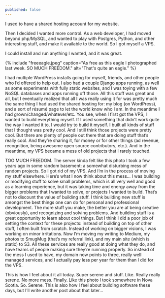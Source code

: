 ```yaml
---
published: false
---
```

I used to have a shared hosting account for my website.

Then I decided I wanted more control. As a web developer, I had moved beyond php/MySQL, and wanted to play with Postgres, Python, and other interesting stuff, and make it available to the world. So I got myself a VPS.

I could install and run anything I wanted, and it was great.

{% include "freeeagle.jpeg" caption="As free as this eagle I photographed last week. SO MUCH FREEDOM." alt="That's quite an eagle." %}

I had multiple WordPress installs going for myself, friends, and other people who I’d offered to help out. I also had a couple Django apps running, as well as some experiments with fully static websites, and I was toying with a few NoSQL databases and apps running off those. All this stuff was great and all, but I eventually realized that all I was really using it for was pretty much the same thing I had used the shared hosting for: my blog (on WordPress), and a sort of résumé page to let the world know who I am.
In the meantime I had grown/changed/whatever/etc.
You see, when I first got the VPS, I wanted to build everything myself. If I used something that didn’t work quite the way I wanted it to, I would try to build it myself. I built all kinds of stuff that I thought was pretty cool.
And I still think those projects were pretty cool.
But there are plenty of people out there that are doing stuff that’s really cool. And they’re sharing it, for money or for other things (ad revenue, recognition, being awesome open source contributors, etc.). And in the meantime, my VPS became a mess of old projects that I rarely touched.

TOO MUCH FREEDOM. The server kinda felt like this photo I took a few years ago in some random basement: a somewhat disturbing mess of random projects.
So I got rid of my VPS. And I’m in the process of moving my stuff elsewhere.
Here’s what I now think about this mess… I was building or modifying stuff to solve small problems, which is all very well and good as a learning experience, but it was taking time and energy away from the bigger problems that I wanted to solve, or projects I wanted to build.
That’s not to discount the value of building stuff. I think building new stuff is amongst the best things one can do for personal and professional development. The more stuff you make, the better you are at being creative (obviously), and recognizing and solving problems. And building stuff is a great opportunity to learn about cool things.
But I think I did a poor job of setting the context for these projects: instead of building on top of other stuff, I often built from scratch. Instead of working on bigger visions, I was working on minor irritations.
Now I’m moving my writing to Medium, my photos to SmugMug (that’s my referral link), and my main site (which is static) to S3.
All these services are really good at doing what they do, and have teams of people making sure they’re running properly. So instead of the mess I used to have, my domain now points to three, really well managed services, and I actually pay less per year for them than I did for the VPS.

This is how I feel about it all today. Super serene and stuff. Like. Really really serene. No more mess. Finally. Like this photo I took somewhere in Nova Scotia. So. Serene.
This is also how I feel about building software these days, but I’ll write another post about that later…